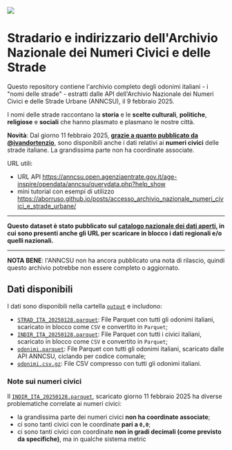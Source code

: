 <a href="https://datibenecomune.substack.com/about"><img src="https://img.shields.io/badge/%F0%9F%99%8F-%23datiBeneComune-%23cc3232"/></a>

# Stradario e indirizzario dell'Archivio Nazionale dei Numeri Civici e delle Strade

Questo repository contiene l'archivio completo degli odonimi italiani - i "nomi delle strade" -  estratti dalle API dell'Archivio Nazionale dei Numeri Civici e delle Strade Urbane (ANNCSU), il 9 febbraio 2025.

I nomi delle strade raccontano la **storia** e le **scelte culturali**, **politiche**, **religiose** e **sociali** che hanno plasmato e plasmano le nostre città.

**Novità**: Dal giorno 11 febbraio 2025, [**grazie a quanto pubblicato da @ivandortenzio**](https://github.com/ivandorte/anncsu_dump), sono disponibili anche i dati relativi ai **numeri civici** delle strade italiane. La grandissima parte non ha coordinate associate.

URL utili:

- URL API https://anncsu.open.agenziaentrate.gov.it/age-inspire/opendata/anncsu/querydata.php?help_show
- mini tutorial con esempi di utilizzo <https://aborruso.github.io/posts/accesso_archivio_nazionale_numeri_civici_e_strade_urbane/>

---

**Questo dataset è stato pubblicato sul [catalogo nazionale dei dati aperti](https://www.dati.gov.it/view-dataset/dataset?id=c71b8aca-da9f-486a-bd22-9b532accf7df), in cui sono presenti anche gli URL per scaricare in blocco i dati regionali e/o quelli nazionali.**

---

**NOTA BENE**: l'ANNCSU non ha ancora pubblicato una nota di rilascio, quindi questo archivio potrebbe non essere completo o aggiornato.

## Dati disponibili

I dati sono disponibili nella cartella [`output`](output) e includono:

- [`STRAD_ITA_20250128.parquet`](output/STRAD_ITA_20250128.parquet): File Parquet con tutti gli odonimi italiani, scaricato in blocco come `CSV` e convertito in `Parquet`;
- [`INDIR_ITA_20250128.parquet`](output/INDIR_ITA_20250128.parquet): File Parquet con tutti i civici italiani, scaricato in blocco come `CSV` e convertito in `Parquet`;
- [`odonimi.parquet`](output/odonimi.parquet): File Parquet con tutti gli odonimi italiani, scaricato dalle API ANNCSU, ciclando per codice comunale;
- [`odonimi.csv.gz`](output/odonimi.csv.gz): File CSV compresso con tutti gli odonimi italiani.

### Note sui numeri civici

Il [`INDIR_ITA_20250128.parquet`](output/INDIR_ITA_20250128.parquet), scaricato giorno 11 febbraio 2025 ha diverse problematiche correlate ai numeri civici:

- la grandissima parte dei numeri civici **non ha coordinate associate**;
- ci sono tanti civici con le coordinate **pari a `0,0`**;
- ci sono tanti civici con coordinate **non in gradi decimali (come previsto da specifiche)**, ma in qualche sistema metric
